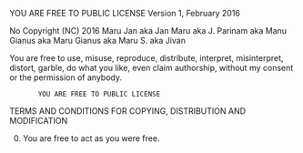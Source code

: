 YOU ARE FREE TO PUBLIC LICENSE
                   Version 1, February 2016

No Copyright (NC) 2016 Maru Jan aka Jan Maru aka J. Parinam aka Manu Gianus aka Maru Gianus aka Maru S. aka Jivan

You are free to use, misuse, reproduce, distribute, interpret, misinterpret, distort, garble, do what you like, even claim authorship, without my consent or the permission of anybody.

           YOU ARE FREE TO PUBLIC LICENSE

  TERMS AND CONDITIONS FOR COPYING, DISTRIBUTION AND MODIFICATION

 0. You are free to act as you were free.